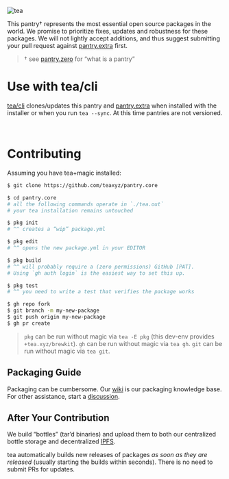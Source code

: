 ![tea](https://tea.xyz/banner.png)

This pantry† represents the most essential open source packages in the world.
We promise to prioritize fixes, updates and robustness for these packages.
We will not lightly accept additions, and thus suggest submitting your pull
request against [pantry.extra] first.

> † see [pantry.zero] for “what is a pantry”

# Use with tea/cli

[tea/cli] clones/updates this pantry and [pantry.extra] when installed with
the installer or when you run `tea --sync`. At this time pantries are not
versioned.

&nbsp;


# Contributing

Assuming you have tea+magic installed:

```sh
$ git clone https://github.com/teaxyz/pantry.core

$ cd pantry.core
# all the following commands operate in `./tea.out`
# your tea installation remains untouched

$ pkg init
# ^^ creates a “wip” package.yml

$ pkg edit
# ^^ opens the new package.yml in your EDITOR

$ pkg build
# ^^ will probably require a (zero permissions) GitHub [PAT].
# Using `gh auth login` is the easiest way to set this up.

$ pkg test
# ^^ you need to write a test that verifies the package works

$ gh repo fork
$ git branch -m my-new-package
$ git push origin my-new-package
$ gh pr create
```

> `pkg` can be run without magic via `tea -E pkg` (this dev-env provides `+tea.xyz/brewkit`).
> `gh` can be run without magic via `tea gh`.
> `git` can be run without magic via `tea git`.


## Packaging Guide

Packaging can be cumbersome.
Our [wiki] is our packaging knowledge base.
For other assistance, start a [discussion].

## After Your Contribution

We build “bottles” (tar’d binaries) and upload them to both our centralized
bottle storage and decentralized [IPFS].

tea automatically builds new releases of packages *as soon as they are
released* (usually starting the builds within seconds). There is no need to
submit PRs for updates.



[pantry.zero]: https://github.com/teaxyz/pantry.zero
[pantry.extra]: https://github.com/teaxyz/pantry.extra
[wiki]: https://github.com/teaxyz/pantry.zero/wiki
[tea/cli]: https://github.com/teaxyz/cli
[discussion]: https://github.com/orgs/teaxyz/discussions
[PAT]: https://docs.github.com/en/authentication/keeping-your-account-and-data-secure/creating-a-personal-access-token
[IPFS]: https://ipfs.tech
